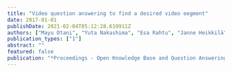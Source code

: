 ```yaml
---
title: "Video question answering to find a desired video eegment"
date: 2017-01-01
publishDate: 2021-02-04T05:12:28.619911Z
authors: ["Mayu Otani", "Yuta Nakashima", "Esa Rahtu", "Janne Heikkilä"]
publication_types: ["1"]
abstract: ""
featured: false
publication: "*Proceedings - Open Knowledge Base and Question Answering Workshop at SIGIR*"
---
```


